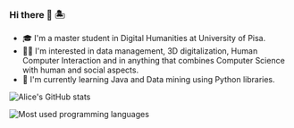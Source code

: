 ### Hi there 👋 🏝

- 🎓 I'm a master student in Digital Humanities at University of Pisa.
- 👩‍💻 I'm interested in data management, 3D digitalization, Human Computer Interaction and in anything that combines Computer Science with human and social aspects.
- 🧠 I'm currently learning Java and Data mining using Python libraries.

![Alice's GitHub stats](https://github-readme-stats.vercel.app/api?username=alisola21&theme=gruvbox&show_icons=true)


![Most used programming languages](https://github-readme-stats.vercel.app/api/top-langs/?username=alisola21&layout=compact&theme=gruvbox)
